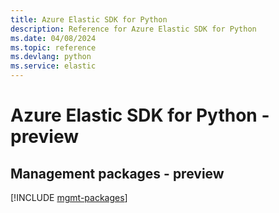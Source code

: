```yaml
---
title: Azure Elastic SDK for Python
description: Reference for Azure Elastic SDK for Python
ms.date: 04/08/2024
ms.topic: reference
ms.devlang: python
ms.service: elastic
---
```

# Azure Elastic SDK for Python - preview

## Management packages - preview
[!INCLUDE [mgmt-packages](elastic-mgmt-index.md)]